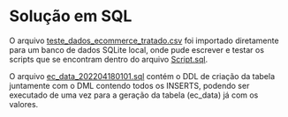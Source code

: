 # Solução em SQL
O arquivo [teste_dados_ecommerce_tratado.csv](../teste_dados_ecommerce_tratado.csv) foi importado diretamente para um banco de dados SQLite local, onde pude escrever e testar os scripts que se encontram dentro do arquivo [Script.sql](Script.sql).

O arquivo [ec_data_202204180101.sql](ec_data_202204180101.sql) contém o DDL de criação da tabela juntamente com o DML contendo todos os INSERTS, podendo ser executado de uma vez para a geração da tabela (ec_data) já com os valores.